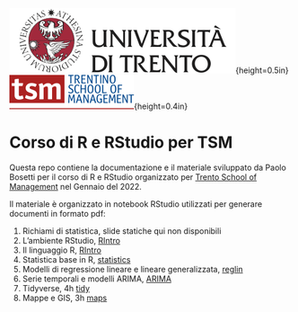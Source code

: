 ![](logo.png){height=0.5in} ![](logo-TSM.png){height=0.4in}

# Corso di R e RStudio per TSM

Questa repo contiene la documentazione e il materiale sviluppato da Paolo Bosetti per il corso di R e RStudio organizzato per [Trento School of Management](http://www.tsm.tn.it) nel Gennaio del 2022.

Il materiale è organizzato in notebook RStudio utilizzati per generare documenti in formato pdf:

1. Richiami di statistica, slide statiche qui non disponibili
2. L’ambiente RStudio, [RIntro](https://github.com/pbosetti/tsm-stat/raw/master/RIntro.pdf)
3. Il linguaggio R, [RIntro](https://github.com/pbosetti/tsm-stat/raw/master/RIntro.pdf)
4. Statistica base in R, [statistics](https://github.com/pbosetti/tsm-stat/raw/master/statistics.pdf)
5. Modelli di regressione lineare e lineare generalizzata, [reglin](https://github.com/pbosetti/tsm-stat/raw/master/reglin.pdf)
6. Serie temporali e modelli ARIMA, [ARIMA](https://github.com/pbosetti/tsm-stat/raw/master/ARIMA.pdf)
7. Tidyverse, 4h [tidy](https://github.com/pbosetti/tsm-stat/raw/master/tidy.pdf)
8. Mappe e GIS, 3h [maps](https://github.com/pbosetti/tsm-stat/raw/master/maps.pdf)
